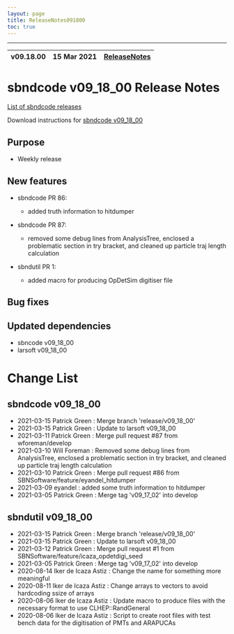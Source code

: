 ```yaml
---
layout: page
title: ReleaseNotes091800
toc: true
---
```


-----------------------------------------------------------------------------
| v09.18.00 | 15 Mar 2021 | [ReleaseNotes](ReleaseNotes091800.html) |
| --- | --- | --- |



sbndcode v09_18_00 Release Notes
=======================================================================================

[List of sbndcode releases](List_of_SBND_code_releases.html)

Download instructions for [sbndcode v09_18_00](http://scisoft.fnal.gov/scisoft/bundles/sbnd/v09_18_00/sbndcode-v09_18_00.html)

Purpose
---------------------------------------------------

* Weekly release

New features
---------------------------------------------------

* sbndcode PR 86:
  * added truth information to hitdumper

* sbndcode PR 87:
  * removed some debug lines from AnalysisTree, enclosed a problematic section in try bracket, and cleaned up particle traj length calculation

* sbndutil PR 1:
  * added macro for producing OpDetSim digitiser file

Bug fixes
---------------------------------------------------

Updated dependencies
---------------------------------------------------

* sbncode v09_18_00
* larsoft v09_18_00

Change List
==========================================

sbndcode v09_18_00
---------------------------------------------------

* 2021-03-15  Patrick Green : Merge branch 'release/v09_18_00'
* 2021-03-15  Patrick Green : Update to larsoft v09_18_00
* 2021-03-11  Patrick Green : Merge pull request #87 from wforeman/develop
* 2021-03-10  Will Foreman : Removed some debug lines from AnalysisTree, enclosed a problematic section in try bracket, and cleaned up particle traj length calculation
* 2021-03-10  Patrick Green : Merge pull request #86 from SBNSoftware/feature/eyandel_hitdumper
* 2021-03-09  eyandel : added some truth information to hitdumper
* 2021-03-05  Patrick Green : Merge tag 'v09_17_02' into develop

sbndutil v09_18_00
---------------------------------------------------

* 2021-03-15  Patrick Green : Merge branch 'release/v09_18_00'
* 2021-03-15  Patrick Green : Update to larsoft v09_18_00
* 2021-03-12  Patrick Green : Merge pull request #1 from SBNSoftware/feature/icaza_opdetdigi_seed
* 2021-03-05  Patrick Green : Merge tag 'v09_17_02' into develop
* 2020-08-14  Iker de Icaza Astiz : Change the name for something more meaningful
* 2020-08-11  Iker de Icaza Astiz : Change arrays to vectors to avoid hardcoding ssize of arrays
* 2020-08-06  Iker de Icaza Astiz : Update macro to produce files with the necessary format to use CLHEP::RandGeneral
* 2020-08-06  Iker de Icaza Astiz : Script to create root files with test bench data for the digitisation of PMTs and ARAPUCAs
